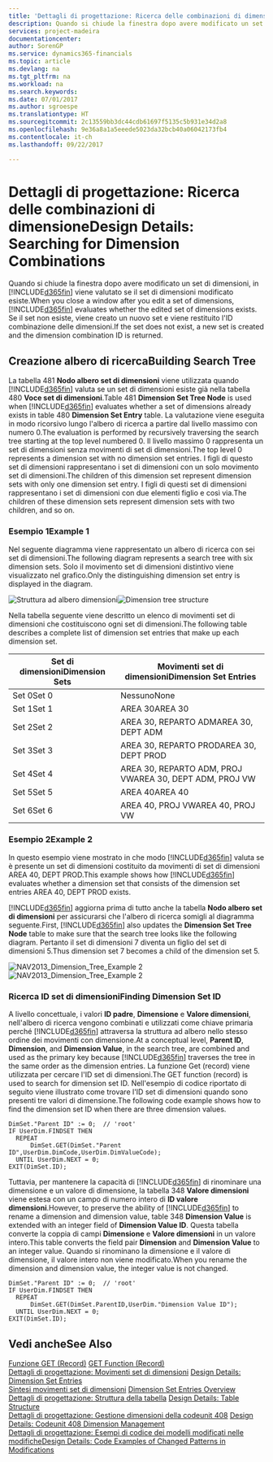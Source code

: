 ```yaml
---
title: 'Dettagli di progettazione: Ricerca delle combinazioni di dimensione | Microsoft Docs'
description: Quando si chiude la finestra dopo avere modificato un set di dimensioni, in [!INCLUDE[d365fin](includes/d365fin_md.md)] viene valutato se il set di dimensioni modificato esiste. Se il set non esiste, viene creato un nuovo set e viene restituito l'ID combinazione delle dimensioni.
services: project-madeira
documentationcenter: 
author: SorenGP
ms.service: dynamics365-financials
ms.topic: article
ms.devlang: na
ms.tgt_pltfrm: na
ms.workload: na
ms.search.keywords: 
ms.date: 07/01/2017
ms.author: sgroespe
ms.translationtype: HT
ms.sourcegitcommit: 2c13559bb3dc44cdb61697f5135c5b931e34d2a8
ms.openlocfilehash: 9e36a8a1a5eeede5023da32bcb40a06042173fb4
ms.contentlocale: it-ch
ms.lasthandoff: 09/22/2017

---
```

# <a name="design-details-searching-for-dimension-combinations"></a><span data-ttu-id="cee58-104">Dettagli di progettazione: Ricerca delle combinazioni di dimensione</span><span class="sxs-lookup"><span data-stu-id="cee58-104">Design Details: Searching for Dimension Combinations</span></span>
<span data-ttu-id="cee58-105">Quando si chiude la finestra dopo avere modificato un set di dimensioni, in [!INCLUDE[d365fin](includes/d365fin_md.md)] viene valutato se il set di dimensioni modificato esiste.</span><span class="sxs-lookup"><span data-stu-id="cee58-105">When you close a window after you edit a set of dimensions, [!INCLUDE[d365fin](includes/d365fin_md.md)] evaluates whether the edited set of dimensions exists.</span></span> <span data-ttu-id="cee58-106">Se il set non esiste, viene creato un nuovo set e viene restituito l'ID combinazione delle dimensioni.</span><span class="sxs-lookup"><span data-stu-id="cee58-106">If the set does not exist, a new set is created and the dimension combination ID is returned.</span></span>  

## <a name="building-search-tree"></a><span data-ttu-id="cee58-107">Creazione albero di ricerca</span><span class="sxs-lookup"><span data-stu-id="cee58-107">Building Search Tree</span></span>  
 <span data-ttu-id="cee58-108">La tabella 481 **Nodo albero set di dimensioni** viene utilizzata quando [!INCLUDE[d365fin](includes/d365fin_md.md)] valuta se un set di dimensioni esiste già nella tabella 480 **Voce set di dimensioni**.</span><span class="sxs-lookup"><span data-stu-id="cee58-108">Table 481 **Dimension Set Tree Node** is used when [!INCLUDE[d365fin](includes/d365fin_md.md)] evaluates whether a set of dimensions already exists in table 480 **Dimension Set Entry** table.</span></span> <span data-ttu-id="cee58-109">La valutazione viene eseguita in modo ricorsivo lungo l'albero di ricerca a partire dal livello massimo con numero 0.</span><span class="sxs-lookup"><span data-stu-id="cee58-109">The evaluation is performed by recursively traversing the search tree starting at the top level numbered 0.</span></span> <span data-ttu-id="cee58-110">Il livello massimo 0 rappresenta un set di dimensioni senza movimenti di set di dimensioni.</span><span class="sxs-lookup"><span data-stu-id="cee58-110">The top level 0 represents a dimension set with no dimension set entries.</span></span> <span data-ttu-id="cee58-111">I figli di questo set di dimensioni rappresentano i set di dimensioni con un solo movimento set di dimensioni.</span><span class="sxs-lookup"><span data-stu-id="cee58-111">The children of this dimension set represent dimension sets with only one dimension set entry.</span></span> <span data-ttu-id="cee58-112">I figli di questi set di dimensioni rappresentano i set di dimensioni con due elementi figlio e così via.</span><span class="sxs-lookup"><span data-stu-id="cee58-112">The children of these dimension sets represent dimension sets with two children, and so on.</span></span>  

### <a name="example-1"></a><span data-ttu-id="cee58-113">Esempio 1</span><span class="sxs-lookup"><span data-stu-id="cee58-113">Example 1</span></span>  
 <span data-ttu-id="cee58-114">Nel seguente diagramma viene rappresentato un albero di ricerca con sei set di dimensioni.</span><span class="sxs-lookup"><span data-stu-id="cee58-114">The following diagram represents a search tree with six dimension sets.</span></span> <span data-ttu-id="cee58-115">Solo il movimento set di dimensioni distintivo viene visualizzato nel grafico.</span><span class="sxs-lookup"><span data-stu-id="cee58-115">Only the distinguishing dimension set entry is displayed in the diagram.</span></span>  

 <span data-ttu-id="cee58-116">![Struttura ad albero dimensioni](media/nav2013_dimension_tree.png "NAV2013_Dimension_Tree")</span><span class="sxs-lookup"><span data-stu-id="cee58-116">![Dimension tree structure](media/nav2013_dimension_tree.png "NAV2013_Dimension_Tree")</span></span>  

 <span data-ttu-id="cee58-117">Nella tabella seguente viene descritto un elenco di movimenti set di dimensioni che costituiscono ogni set di dimensioni.</span><span class="sxs-lookup"><span data-stu-id="cee58-117">The following table describes a complete list of dimension set entries that make up each dimension set.</span></span>  

|<span data-ttu-id="cee58-118">Set di dimensioni</span><span class="sxs-lookup"><span data-stu-id="cee58-118">Dimension Sets</span></span>|<span data-ttu-id="cee58-119">Movimenti set di dimensioni</span><span class="sxs-lookup"><span data-stu-id="cee58-119">Dimension Set Entries</span></span>|  
|--------------------|---------------------------|  
|<span data-ttu-id="cee58-120">Set 0</span><span class="sxs-lookup"><span data-stu-id="cee58-120">Set 0</span></span>|<span data-ttu-id="cee58-121">Nessuno</span><span class="sxs-lookup"><span data-stu-id="cee58-121">None</span></span>|  
|<span data-ttu-id="cee58-122">Set 1</span><span class="sxs-lookup"><span data-stu-id="cee58-122">Set 1</span></span>|<span data-ttu-id="cee58-123">AREA 30</span><span class="sxs-lookup"><span data-stu-id="cee58-123">AREA 30</span></span>|  
|<span data-ttu-id="cee58-124">Set 2</span><span class="sxs-lookup"><span data-stu-id="cee58-124">Set 2</span></span>|<span data-ttu-id="cee58-125">AREA 30, REPARTO ADM</span><span class="sxs-lookup"><span data-stu-id="cee58-125">AREA 30, DEPT ADM</span></span>|  
|<span data-ttu-id="cee58-126">Set 3</span><span class="sxs-lookup"><span data-stu-id="cee58-126">Set 3</span></span>|<span data-ttu-id="cee58-127">AREA 30, REPARTO PROD</span><span class="sxs-lookup"><span data-stu-id="cee58-127">AREA 30, DEPT PROD</span></span>|  
|<span data-ttu-id="cee58-128">Set 4</span><span class="sxs-lookup"><span data-stu-id="cee58-128">Set 4</span></span>|<span data-ttu-id="cee58-129">AREA 30, REPARTO ADM, PROJ VW</span><span class="sxs-lookup"><span data-stu-id="cee58-129">AREA 30, DEPT ADM, PROJ VW</span></span>|  
|<span data-ttu-id="cee58-130">Set 5</span><span class="sxs-lookup"><span data-stu-id="cee58-130">Set 5</span></span>|<span data-ttu-id="cee58-131">AREA 40</span><span class="sxs-lookup"><span data-stu-id="cee58-131">AREA 40</span></span>|  
|<span data-ttu-id="cee58-132">Set 6</span><span class="sxs-lookup"><span data-stu-id="cee58-132">Set 6</span></span>|<span data-ttu-id="cee58-133">AREA 40, PROJ VW</span><span class="sxs-lookup"><span data-stu-id="cee58-133">AREA 40, PROJ VW</span></span>|  

### <a name="example-2"></a><span data-ttu-id="cee58-134">Esempio 2</span><span class="sxs-lookup"><span data-stu-id="cee58-134">Example 2</span></span>  
 <span data-ttu-id="cee58-135">In questo esempio viene mostrato in che modo [!INCLUDE[d365fin](includes/d365fin_md.md)] valuta se è presente un set di dimensioni costituito da movimenti di set di dimensioni AREA 40, DEPT PROD.</span><span class="sxs-lookup"><span data-stu-id="cee58-135">This example shows how [!INCLUDE[d365fin](includes/d365fin_md.md)] evaluates whether a dimension set that consists of the dimension set entries AREA 40, DEPT PROD exists.</span></span>  

 <span data-ttu-id="cee58-136">[!INCLUDE[d365fin](includes/d365fin_md.md)] aggiorna prima di tutto anche la tabella **Nodo albero set di dimensioni** per assicurarsi che l'albero di ricerca somigli al diagramma seguente.</span><span class="sxs-lookup"><span data-stu-id="cee58-136">First, [!INCLUDE[d365fin](includes/d365fin_md.md)] also updates the **Dimension Set Tree Node** table to make sure that the search tree looks like the following diagram.</span></span> <span data-ttu-id="cee58-137">Pertanto il set di dimensioni 7 diventa un figlio del set di dimensioni 5.</span><span class="sxs-lookup"><span data-stu-id="cee58-137">Thus dimension set 7 becomes a child of the dimension set 5.</span></span>  

 <span data-ttu-id="cee58-138">![NAV2013&#95;Dimension&#95;Tree&#95;Example 2](media/nav2013_dimension_tree_example2.png "NAV2013_Dimension_Tree_Example2")</span><span class="sxs-lookup"><span data-stu-id="cee58-138">![NAV2013&#95;Dimension&#95;Tree&#95;Example 2](media/nav2013_dimension_tree_example2.png "NAV2013_Dimension_Tree_Example2")</span></span>  

### <a name="finding-dimension-set-id"></a><span data-ttu-id="cee58-139">Ricerca ID set di dimensioni</span><span class="sxs-lookup"><span data-stu-id="cee58-139">Finding Dimension Set ID</span></span>  
 <span data-ttu-id="cee58-140">A livello concettuale, i valori **ID padre**, **Dimensione** e **Valore dimensioni**, nell'albero di ricerca vengono combinati e utilizzati come chiave primaria perché [!INCLUDE[d365fin](includes/d365fin_md.md)] attraversa la struttura ad albero nello stesso ordine dei movimenti con dimensione.</span><span class="sxs-lookup"><span data-stu-id="cee58-140">At a conceptual level, **Parent ID**, **Dimension**, and **Dimension Value**, in the search tree, are combined and used as the primary key because [!INCLUDE[d365fin](includes/d365fin_md.md)] traverses the tree in the same order as the dimension entries.</span></span> <span data-ttu-id="cee58-141">La funzione Get (record) viene utilizzata per cercare l'ID set di dimensioni.</span><span class="sxs-lookup"><span data-stu-id="cee58-141">The GET function (record) is used to search for dimension set ID.</span></span> <span data-ttu-id="cee58-142">Nell'esempio di codice riportato di seguito viene illustrato come trovare l'ID set di dimensioni quando sono presenti tre valori di dimensione.</span><span class="sxs-lookup"><span data-stu-id="cee58-142">The following code example shows how to find the dimension set ID when there are three dimension values.</span></span>  

```  
DimSet."Parent ID" := 0;  // 'root'  
IF UserDim.FINDSET THEN  
  REPEAT  
      DimSet.GET(DimSet."Parent ID",UserDim.DimCode,UserDim.DimValueCode);  
  UNTIL UserDim.NEXT = 0;  
EXIT(DimSet.ID);  

```  

 <span data-ttu-id="cee58-143">Tuttavia, per mantenere la capacità di [!INCLUDE[d365fin](includes/d365fin_md.md)] di rinominare una dimensione e un valore di dimensione, la tabella 348 **Valore dimensioni** viene estesa con un campo di numero intero di **ID valore dimensioni**.</span><span class="sxs-lookup"><span data-stu-id="cee58-143">However, to preserve the ability of [!INCLUDE[d365fin](includes/d365fin_md.md)] to rename a dimension and dimension value, table 348 **Dimension Value** is extended with an integer field of **Dimension Value ID**.</span></span> <span data-ttu-id="cee58-144">Questa tabella converte la coppia di campi **Dimensione** e **Valore dimensioni** in un valore intero.</span><span class="sxs-lookup"><span data-stu-id="cee58-144">This table converts the field pair **Dimension** and **Dimension Value** to an integer value.</span></span> <span data-ttu-id="cee58-145">Quando si rinominano la dimensione e il valore di dimensione, il valore intero non viene modificato.</span><span class="sxs-lookup"><span data-stu-id="cee58-145">When you rename the dimension and dimension value, the integer value is not changed.</span></span>  

```  
DimSet."Parent ID" := 0;  // 'root'  
IF UserDim.FINDSET THEN  
  REPEAT  
      DimSet.GET(DimSet.ParentID,UserDim."Dimension Value ID");  
  UNTIL UserDim.NEXT = 0;  
EXIT(DimSet.ID);  

```  

## <a name="see-also"></a><span data-ttu-id="cee58-146">Vedi anche</span><span class="sxs-lookup"><span data-stu-id="cee58-146">See Also</span></span>  
 <span data-ttu-id="cee58-147">[Funzione GET (Record)](https://msdn.microsoft.com/en-us/library/dd301056.aspx)  </span><span class="sxs-lookup"><span data-stu-id="cee58-147">[GET Function (Record)](https://msdn.microsoft.com/en-us/library/dd301056.aspx)  </span></span>  
 <span data-ttu-id="cee58-148">[Dettagli di progettazione: Movimenti set di dimensioni](design-details-dimension-set-entries.md) </span><span class="sxs-lookup"><span data-stu-id="cee58-148">[Design Details: Dimension Set Entries](design-details-dimension-set-entries.md) </span></span>  
 <span data-ttu-id="cee58-149">[Sintesi movimenti set di dimensioni](design-details-dimension-set-entries-overview.md) </span><span class="sxs-lookup"><span data-stu-id="cee58-149">[Dimension Set Entries Overview](design-details-dimension-set-entries-overview.md) </span></span>  
 <span data-ttu-id="cee58-150">[Dettagli di progettazione: Struttura della tabella](design-details-table-structure.md) </span><span class="sxs-lookup"><span data-stu-id="cee58-150">[Design Details: Table Structure](design-details-table-structure.md) </span></span>  
 <span data-ttu-id="cee58-151">[Dettagli di progettazione: Gestione dimensioni della codeunit 408](design-details-codeunit-408-dimension-management.md) </span><span class="sxs-lookup"><span data-stu-id="cee58-151">[Design Details: Codeunit 408 Dimension Management](design-details-codeunit-408-dimension-management.md) </span></span>  
 [<span data-ttu-id="cee58-152">Dettagli di progettazione: Esempi di codice dei modelli modificati nelle modifiche</span><span class="sxs-lookup"><span data-stu-id="cee58-152">Design Details: Code Examples of Changed Patterns in Modifications</span></span>](design-details-code-examples-of-changed-patterns-in-modifications.md)

